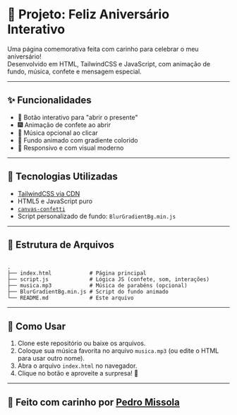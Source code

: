 # 🎉 Projeto: Feliz Aniversário Interativo

Uma página comemorativa feita com carinho para celebrar o meu aniversário!  
Desenvolvido em HTML, TailwindCSS e JavaScript, com animação de fundo, música, confete e mensagem especial.

---

## ✨ Funcionalidades

- 🎁 Botão interativo para "abrir o presente"
- 🎆 Animação de confete ao abrir
- 🎵 Música opcional ao clicar
- 🎨 Fundo animado com gradiente colorido
- 📱 Responsivo e com visual moderno

---

## 🔧 Tecnologias Utilizadas

- [TailwindCSS via CDN](https://tailwindcss.com/)
- HTML5 e JavaScript puro
- [`canvas-confetti`](https://www.npmjs.com/package/canvas-confetti)
- Script personalizado de fundo: `BlurGradientBg.min.js`

---

## 📂 Estrutura de Arquivos

```

.
├── index.html            # Página principal
├── script.js             # Lógica JS (confete, som, interações)
├── musica.mp3            # Música de parabéns (opcional)
├── BlurGradientBg.min.js # Script do fundo animado
└── README.md             # Este arquivo

```

---

## 🚀 Como Usar

1. Clone este repositório ou baixe os arquivos.
2. Coloque sua música favorita no arquivo `musica.mp3` (ou edite o HTML para usar outro nome).
3. Abra o arquivo `index.html` no navegador.
4. Clique no botão e aproveite a surpresa! 🥳

---

## 🙌 Feito com carinho por [Pedro Missola](mailto:missolapedro@gmail.com)